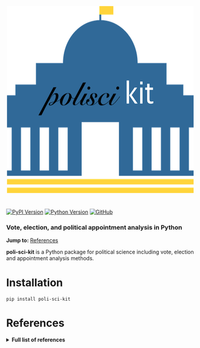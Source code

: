 <div align="center">
  <a href="https://github.com/andrewtavis/poli-sci-kit"><img src="https://raw.githubusercontent.com/andrewtavis/poli-sci-kit/master/resources/poli-sci-kit_logo.png" width="500" height="500"></a>
</div>

# 

[![PyPI Version](https://badge.fury.io/py/poli-sci-kit.svg)](https://pypi.org/project/poli-sci-kit/)
[![Python Version](https://img.shields.io/badge/python-3.5%20%7C%203.6%20%7C%203.7-blue.svg)](https://pypi.org/project/poli-sci-kit/)
[![GitHub](https://img.shields.io/github/license/andrewtavis/poli-sci-kit.svg)](https://github.com/andrewtavis/poli-sci-kit/blob/master/LICENSE)

### Vote, election, and political appointment analysis in Python

**Jump to:** [References](#references)

**poli-sci-kit** is a Python package for political science including vote, election and appointment analysis methods.

# Installation
```bash
pip install poli-sci-kit
```


# References
<details><summary><strong>Full list of references<strong></summary>
<p>

</p>
</details>